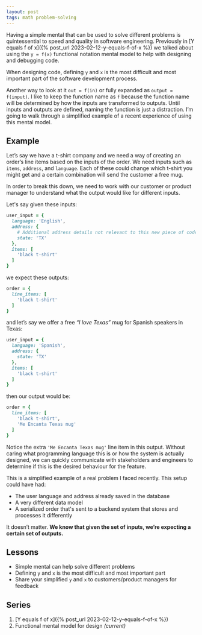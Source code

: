 ```yaml
---
layout: post
tags: math problem-solving
---
```


Having a simple mental that can be used to solve different problems is quintessential to speed and quality in software engineering. Previously in [Y equals f of x]({% post_url 2023-02-12-y-equals-f-of-x %}) we talked about using the `y = f(x)` functional notation mental model to help with designing and debugging code.

When designing code, defining `y` and `x` is the most difficult and most important part of the software development process.

Another way to look at it `out = f(in)` or fully expanded as `output = f(input)`. I like to keep the function name as `f` because the function name will be determined by how the inputs are transformed to outputs. Until inputs and outputs are defined, naming the function is just a distraction. I’m going to walk through a simplified example of a recent experience of using this mental model.

## Example

Let’s say we have a t-shirt company and we need a way of creating an order’s line items based on the inputs of the order. We need inputs such as `items`, `address`, and `language`. Each of these could change which t-shirt you might get and a certain combination will send the customer a free mug.

In order to break this down, we need to work with our customer or product manager to understand what the output would like for different inputs.

Let's say given these inputs:

```ruby
user_input = {
  language: 'English',
  address: {
    # Additional address details not relevant to this new piece of code...
    state: 'TX'
  },
  items: [
    'black t-shirt'
  ]
}
```

we expect these outputs:

```ruby
order = {
  line_items: [
    'black t-shirt'
  ]
}
```

and let’s say we offer a free *“I love Texas”* mug for Spanish speakers in Texas:

```ruby
user_input = {
  language: 'Spanish',
  address: {
    state: 'TX'
  },
  items: [
    'black t-shirt'
  ]
}
```

then our output would be:
```ruby
order = {
  line_items: [
    'black t-shirt',
    'Me Encanta Texas mug'
  ]
}
```

Notice the extra `'Me Encanta Texas mug'` line item in this output. Without caring what programming language this is or how the system is actually designed, we can quickly communicate with stakeholders and engineers to determine if this is the desired behaviour for the feature.

This is a simplified example of a real problem I faced recently. This setup could have had:

- The user language and address already saved in the database
- A very different data model
- A serialized order that's sent to a backend system that stores and processes it differently

It doesn’t matter. **We know that given the set of inputs, we’re expecting a certain set of outputs.**

## Lessons

- Simple mental can help solve different problems
- Defining `y` and `x` is the most difficult and most important part
- Share your simplified `y` and `x` to customers/product managers for feedback

## Series

1. [Y equals f of x]({% post_url 2023-02-12-y-equals-f-of-x %})
1. Functional mental model for design *(current)*

